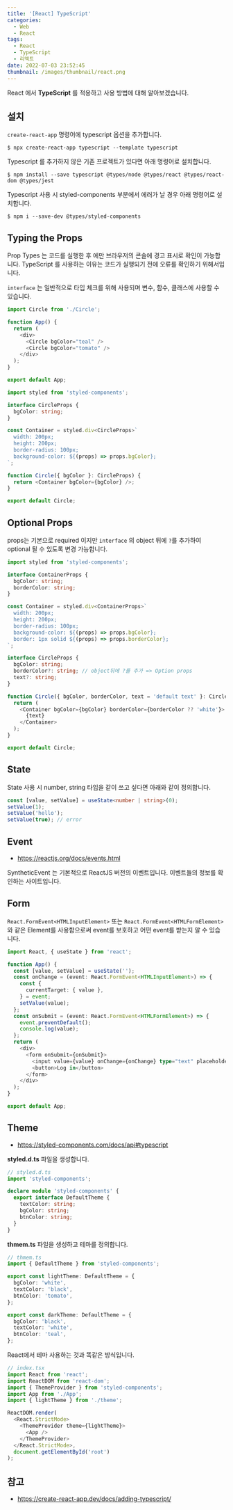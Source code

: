```yaml
---
title: '[React] TypeScript'
categories:
  - Web
  - React
tags:
  - React
  - TypeScript
  - 리액트
date: 2022-07-03 23:52:45
thumbnail: /images/thumbnail/react.png
---
```


React 에서 **TypeScript** 를 적용하고 사용 방법에 대해 알아보겠습니다.

## 설치

`create-react-app` 명령어에 typescript 옵션을 추가합니다.

```shell
$ npx create-react-app typescript --template typescript
```

Typescript 를 추가하지 않은 기존 프로젝트가 있다면 아래 명령어로 설치합니다.

```shell
$ npm install --save typescript @types/node @types/react @types/react-dom @types/jest
```

Typescript 사용 시 styled-components 부분에서 에러가 날 경우 아래 명령어로 설치합니다.

```shell
$ npm i --save-dev @types/styled-components
```

## Typing the Props

Prop Types 는 코드를 실행한 후 에만 브라우저의 콘솔에 경고 표시로 확인이 가능합니다.
TypeScript 를 사용하는 이유는 코드가 실행되기 전에 오류를 확인하기 위해서입니다.

`interface` 는 일반적으로 타입 체크를 위해 사용되며 변수, 함수, 클래스에 사용할 수 있습니다.

```js
import Circle from './Circle';

function App() {
  return (
    <div>
      <Circle bgColor="teal" />
      <Circle bgColor="tomato" />
    </div>
  );
}

export default App;
```

```ts
import styled from 'styled-components';

interface CircleProps {
  bgColor: string;
}

const Container = styled.div<CircleProps>`
  width: 200px;
  height: 200px;
  border-radius: 100px;
  background-color: ${(props) => props.bgColor};
`;

function Circle({ bgColor }: CircleProps) {
  return <Container bgColor={bgColor} />;
}

export default Circle;
```

## Optional Props

props는 기본으로 required 이지만 `interface` 의 object 뒤에 `?`를 추가하여 optional 될 수 있도록 변경 가능합니다.

```ts
import styled from 'styled-components';

interface ContainerProps {
  bgColor: string;
  borderColor: string;
}

const Container = styled.div<ContainerProps>`
  width: 200px;
  height: 200px;
  border-radius: 100px;
  background-color: ${(props) => props.bgColor};
  border: 1px solid ${(props) => props.borderColor};
`;

interface CircleProps {
  bgColor: string;
  borderColor?: string; // object뒤에 ?를 추가 => Option props
  text?: string;
}

function Circle({ bgColor, borderColor, text = 'default text' }: CircleProps) {
  return (
    <Container bgColor={bgColor} borderColor={borderColor ?? 'white'}>
      {text}
    </Container>
  );
}

export default Circle;
```

## State

State 사용 시 number, string 타입을 같이 쓰고 싶다면 아래와 같이 정의합니다.

```ts
const [value, setValue] = useState<number | string>(0);
setValue(1);
setValue('hello');
setValue(true); // error
```

## Event

- https://reactjs.org/docs/events.html

SyntheticEvent 는 기본적으로 ReactJS 버전의 이벤트입니다. 이벤트들의 정보를 확인하는 사이트입니다.

## Form

`React.FormEvent<HTMLInputElement>` 또는 `React.FormEvent<HTMLFormElement>` 와 같은 Element를 사용함으로써 event를 보호하고 어떤 event를 받는지 알 수 있습니다.

```ts
import React, { useState } from 'react';

function App() {
  const [value, setValue] = useState('');
  const onChange = (event: React.FormEvent<HTMLInputElement>) => {
    const {
      currentTarget: { value },
    } = event;
    setValue(value);
  };
  const onSubmit = (event: React.FormEvent<HTMLFormElement>) => {
    event.preventDefault();
    console.log(value);
  };
  return (
    <div>
      <form onSubmit={onSubmit}>
        <input value={value} onChange={onChange} type="text" placeholder="username" />
        <button>Log in</button>
      </form>
    </div>
  );
}

export default App;
```

## Theme

- https://styled-components.com/docs/api#typescript

**styled.d.ts** 파일을 생성합니다.

```ts
// styled.d.ts
import 'styled-components';

declare module 'styled-components' {
  export interface DefaultTheme {
    textColor: string;
    bgColor: string;
    btnColor: string;
  }
}
```

**thmem.ts** 파일을 생성하고 테마를 정의합니다.

```ts
// thmem.ts
import { DefaultTheme } from 'styled-components';

export const lightTheme: DefaultTheme = {
  bgColor: 'white',
  textColor: 'black',
  btnColor: 'tomato',
};

export const darkTheme: DefaultTheme = {
  bgColor: 'black',
  textColor: 'white',
  btnColor: 'teal',
};
```

React에서 테마 사용하는 것과 똑같은 방식입니다.

```ts
// index.tsx
import React from 'react';
import ReactDOM from 'react-dom';
import { ThemeProvider } from 'styled-components';
import App from './App';
import { lightTheme } from './theme';

ReactDOM.render(
  <React.StrictMode>
    <ThemeProvider theme={lightTheme}>
      <App />
    </ThemeProvider>
  </React.StrictMode>,
  document.getElementById('root')
);
```

## 참고

- https://create-react-app.dev/docs/adding-typescript/
